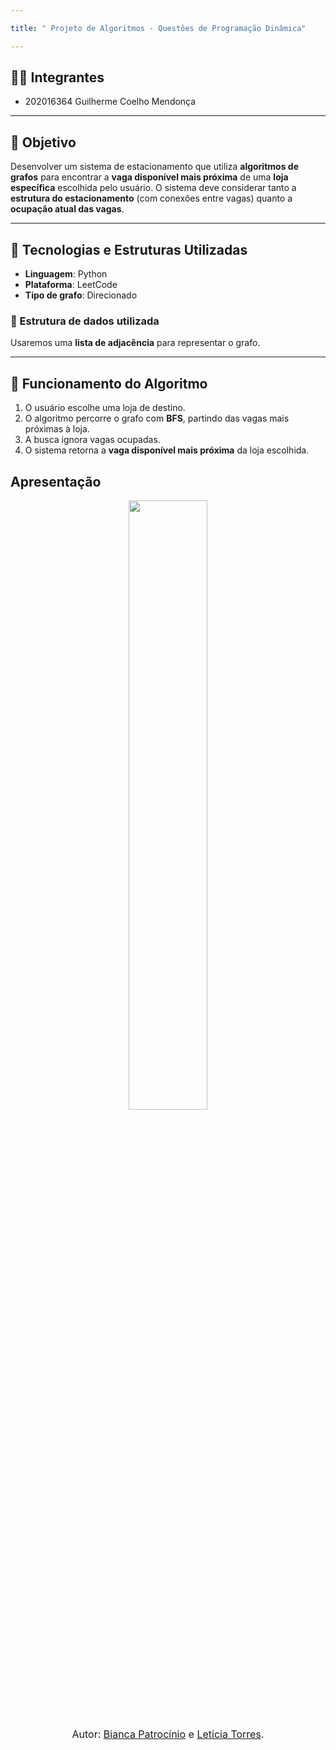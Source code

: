 ```yaml
---

title: " Projeto de Algoritmos - Questões de Programação Dinâmica"

---
```


## 👩‍💻 Integrantes

- 202016364 Guilherme Coelho Mendonça 

---


## 🎯 Objetivo

Desenvolver um sistema de estacionamento que utiliza **algoritmos de grafos** para encontrar a **vaga disponível mais próxima** de uma **loja específica** escolhida pelo usuário. O sistema deve considerar tanto a **estrutura do estacionamento** (com conexões entre vagas) quanto a **ocupação atual das vagas**.

---

## 🔧 Tecnologias e Estruturas Utilizadas

- **Linguagem**: Python
- **Plataforma**: LeetCode
- **Tipo de grafo**: Direcionado


### 🧱 Estrutura de dados utilizada
Usaremos uma **lista de adjacência** para representar o grafo.

---

## 🧠 Funcionamento do Algoritmo

1. O usuário escolhe uma loja de destino.
2. O algoritmo percorre o grafo com **BFS**, partindo das vagas mais próximas à loja.
3. A busca ignora vagas ocupadas.
4. O sistema retorna a **vaga disponível mais próxima** da loja escolhida.

## Apresentação 

<div align="center">
<a href="https://youtu.be/PoJ3FK-J3wM?si=VLjQ5nK-w6U8Dh7-"><img src="https://i.imgur.com/nNBEJk2.png" width="50%"></a>
</div>

<font size="3"><p style="text-align: center">Autor: [Bianca Patrocínio](https://github.com/BiancaPatrocinio7) e [Letícia Torres](https://github.com/leticiatmartins).</p></font>
